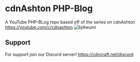 # cdnAshton PHP-Blog
A YouTube PHP-BLog repo based off of the series on cdnAshton https://youtube.com/c/cdnashton
![bj4wumi](https://user-images.githubusercontent.com/77751671/172062674-c9745f5c-0801-4a9f-a43b-c225f76eb5b7.png)

## Support
For support join our Discord server! https://cdncraft.net/discord
